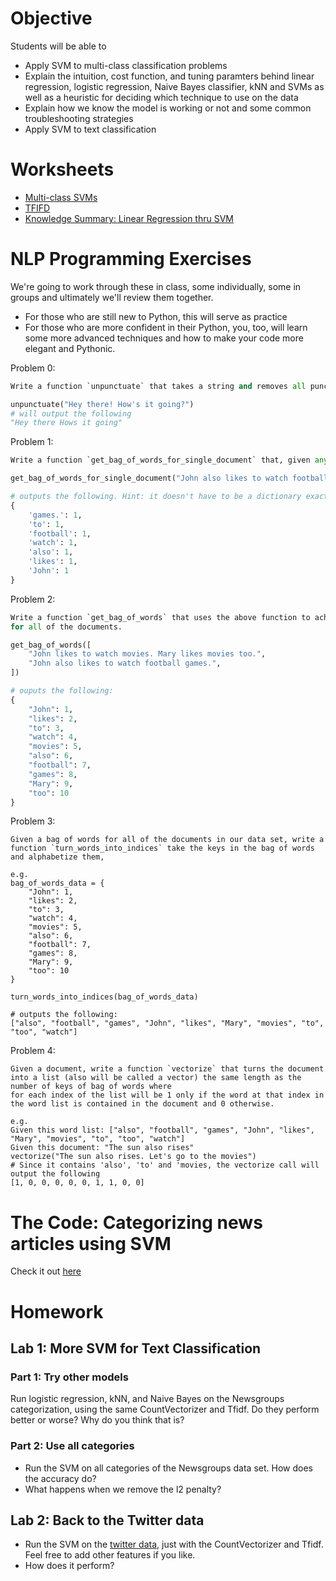 # Objective
Students will be able to
- Apply SVM to multi-class classification problems
- Explain the intuition, cost function, and tuning paramters behind linear regression, logistic regression, Naive Bayes classifier, kNN and SVMs as well as a heuristic for deciding which technique to use on the data
- Explain how we know the model is working or not and some common troubleshooting strategies
- Apply SVM to text classification

# Worksheets
- [Multi-class SVMs](https://s3-us-west-2.amazonaws.com/ga-dat-2015-suneel/worksheets/SVMs+Continued/SVMs_continued_worksheet_1.pdf)
- [TFIFD](https://s3-us-west-2.amazonaws.com/ga-dat-2015-suneel/worksheets/SVMs+Continued/NLP_Worksheet_1.pdf)
- [Knowledge Summary: Linear Regression thru SVM](https://s3-us-west-2.amazonaws.com/ga-dat-2015-suneel/worksheets/SVMs+Continued/knowledge_summary_worksheet.pdf)

# NLP Programming Exercises
We're going to work through these in class, some individually, some in groups and ultimately we'll review them together.
- For those who are still new to Python, this will serve as practice
- For those who are more confident in their Python, you, too, will learn some more advanced techniques and how to make your code more elegant and Pythonic.

Problem 0:
```python
Write a function `unpunctuate` that takes a string and removes all punctuation, e.g.

unpunctuate("Hey there! How's it going?")
# will output the following
"Hey there Hows it going"
```

Problem 1:
```python
Write a function `get_bag_of_words_for_single_document` that, given any strings (also called documents), e.g. "John also likes to watch football games.", returns its bag of words:

get_bag_of_words_for_single_document("John also likes to watch football games.")

# outputs the following. Hint: it doesn't have to be a dictionary exactly but could be an object that acts like a dictionary.
{
    'games.': 1,
    'to': 1,
    'football': 1,
    'watch': 1,
    'also': 1,
    'likes': 1,
    'John': 1
}
```

Problem 2:
```python
Write a function `get_bag_of_words` that uses the above function to achieve the following: given a list of strings, it returns the total bag of words
for all of the documents.

get_bag_of_words([
    "John likes to watch movies. Mary likes movies too.",
    "John also likes to watch football games.",
])

# ouputs the following:
{
    "John": 1,
    "likes": 2,
    "to": 3,
    "watch": 4,
    "movies": 5,
    "also": 6,
    "football": 7,
    "games": 8,
    "Mary": 9,
    "too": 10
}
```

Problem 3:
```
Given a bag of words for all of the documents in our data set, write a function `turn_words_into_indices` take the keys in the bag of words and alphabetize them,

e.g.
bag_of_words_data = {
    "John": 1,
    "likes": 2,
    "to": 3,
    "watch": 4,
    "movies": 5,
    "also": 6,
    "football": 7,
    "games": 8,
    "Mary": 9,
    "too": 10
}

turn_words_into_indices(bag_of_words_data)

# outputs the following:
["also", "football", "games", "John", "likes", "Mary", "movies", "to", "too", "watch"]
```

Problem 4:
```
Given a document, write a function `vectorize` that turns the document into a list (also will be called a vector) the same length as the number of keys of bag of words where
for each index of the list will be 1 only if the word at that index in the word list is contained in the document and 0 otherwise.

e.g.
Given this word list: ["also", "football", "games", "John", "likes", "Mary", "movies", "to", "too", "watch"]
Given this document: "The sun also rises"
vectorize("The sun also rises. Let's go to the movies")
# Since it contains 'also', 'to' and 'movies, the vectorize call will output the following
[1, 0, 0, 0, 0, 0, 1, 1, 0, 0]
```

# The Code: Categorizing news articles using SVM
Check it out [here](http://nbviewer.ipython.org/gist/suneel0101/bd6f79328ab62b04e27c)

# Homework
## Lab 1: More SVM for Text Classification
### Part 1: Try other models
Run logistic regression, kNN, and Naive Bayes on the Newsgroups categorization, using the same CountVectorizer and Tfidf.  Do they perform better or worse? Why do you think that is?
### Part 2: Use all categories
- Run the SVM on all categories of the Newsgroups data set. How does the accuracy do?
- What happens when we remove the l2 penalty?
## Lab 2: Back to the Twitter data
- Run the SVM on the [twitter data](https://s3-us-west-2.amazonaws.com/ga-dat-2015-suneel/datasets/clean_twitter_data.csv), just with the CountVectorizer and Tfidf. Feel free to add other features if you like.
- How does it perform?

